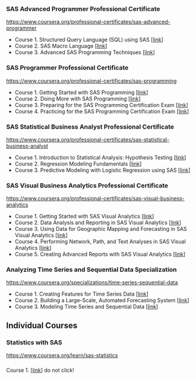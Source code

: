 ### SAS Advanced Programmer Professional Certificate 
https://www.coursera.org/professional-certificates/sas-advanced-programmer

 - Course 1. Structured Query Language (SQL) using SAS [[link](https://www.coursera.org/learn/sas-sql?specialization=sas-advanced-programmer)]
 - Course 2. SAS Macro Language [[link](https://www.coursera.org/learn/sas-macro-language?specialization=sas-advanced-programmer)]
 - Course 3. Advanced SAS Programming Techniques [[link](https://www.coursera.org/learn/advanced-sas-programming-techniques?specialization=sas-advanced-programmer)]
 
### SAS Programmer Professional Certificate
https://www.coursera.org/professional-certificates/sas-programming

- Course 1. Getting Started with SAS Programming [[link](https://www.coursera.org/learn/sas-programming-basics?specialization=sas-programming)]
- Course 2. Doing More with SAS Programming [[link](https://www.coursera.org/learn/sas-programming-advanced?specialization=sas-programming)]
- Course 3. Preparing for the SAS Programming Certification Exam [[link](https://www.coursera.org/learn/preparing-sas-programming-certification?specialization=sas-programming)]
- Course 4. Practicing for the SAS Programming Certification Exam [[link](https://www.coursera.org/learn/practicing-sas-programming-certification?specialization=sas-programming)]

### SAS Statistical Business Analyst Professional Certificate
https://www.coursera.org/professional-certificates/sas-statistical-business-analyst

- Course 1. Introduction to Statistical Analysis: Hypothesis Testing [[link](https://www.coursera.org/learn/statistical-analysis-hypothesis-testing-sas?specialization=sas-statistical-business-analyst)]
- Course 2. Regression Modeling Fundamentals [[link](https://www.coursera.org/learn/regression-modeling-sas?specialization=sas-statistical-business-analyst)]
- Course 3. Predictive Modeling with Logistic Regression using SAS [[link](https://www.coursera.org/learn/sas-predictive-modeling-using-logistic-regression?specialization=sas-statistical-business-analyst)]

### SAS Visual Business Analytics Professional Certificate
https://www.coursera.org/professional-certificates/sas-visual-business-analytics

- Course 1. Getting Started with SAS Visual Analytics [[link](https://www.coursera.org/learn/preparing-data-sas-va?specialization=sas-visual-business-analytics)]
- Course 2. Data Analysis and Reporting in SAS Visual Analytics [[link](https://www.coursera.org/learn/data-analysis-reporting-sas-va?specialization=sas-visual-business-analytics)]
- Course 3. Using Data for Geographic Mapping and Forecasting in SAS Visual Analytics [[link](https://www.coursera.org/learn/using-data-geographic-mapping-sas-va?specialization=sas-visual-business-analytics)]
- Course 4. Performing Network, Path, and Text Analyses in SAS Visual Analytics [[link](https://www.coursera.org/learn/network-path-text-analyses-sas-va?specialization=sas-visual-business-analytics)]
- Course 5. Creating Advanced Reports with SAS Visual Analytics [[link](https://www.coursera.org/learn/advanced-reports-sas-va?specialization=sas-visual-business-analytics)]

### Analyzing Time Series and Sequential Data Specialization
https://www.coursera.org/specializations/time-series-sequential-data

- Course 1. Creating Features for Time Series Data [[link](https://www.coursera.org/learn/time-series-features?specialization=time-series-sequential-data)]
- Course 2. Building a Large-Scale, Automated Forecasting System [[link](https://www.coursera.org/learn/large-scale-forecasting-sas-viya?specialization=time-series-sequential-data)]
- Course 3. Modeling Time Series and Sequential Data [[link](https://www.coursera.org/learn/modeling-time-series-and-sequential-data?specialization=time-series-sequential-data)]



## Individual Courses
### Statistics with SAS 
https://www.coursera.org/learn/sas-statistics
### 
###

Course 1. [[link]()] do not click!
